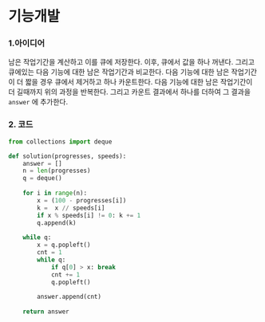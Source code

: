 # 기능개발

### 1.아이디어

남은 작업기간을 계산하고 이를 큐에 저장한다. 이후, 큐에서 값을 하나 꺼낸다. 그리고 큐에있는 다음 기능에 대한 남은 작업기간과 비교한다. 다음 기능에 대한 남은 작업기간이 더 짧을 경우 큐에서 제거하고 하나 카운트한다. 다음 기능에 대한 남은 작업기간이 더 길때까지 위의 과정을 반복한다. 그리고 카운트 결과에서 하나를 더하여 그 결과을  `answer` 에 추가한다.<br/>

### 2. 코드  

```python
from collections import deque

def solution(progresses, speeds):
    answer = []
    n = len(progresses)
    q = deque()
    
    for i in range(n):
        x = (100 - progresses[i])
        k =  x // speeds[i]
        if x % speeds[i] != 0: k += 1
        q.append(k)
    
    while q:
        x = q.popleft()
        cnt = 1
        while q:
            if q[0] > x: break
            cnt += 1
            q.popleft()
        
        answer.append(cnt)
            
    return answer
```

